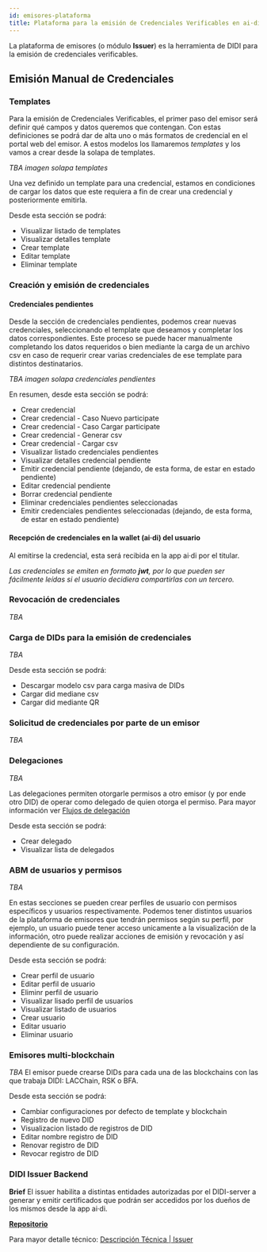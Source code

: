 ```yaml
---
id: emisores-plataforma
title: Plataforma para la emisión de Credenciales Verificables en ai·di
---
```


La plataforma de emisores (o módulo **Issuer**) es la herramienta de DIDI para la emisión de credenciales verificables.

<!-- ## Login y logout -->

## Emisión Manual de Credenciales
### Templates
Para la emisión de Credenciales Verificables, el primer paso del emisor será definir qué campos y datos queremos que contengan. Con estas definiciones se podrá dar de alta uno o más formatos de credencial en el portal web del emisor. A estos modelos los llamaremos *templates* y los vamos a crear desde la solapa de templates.

*TBA imagen solapa templates*

Una vez definido un template para una credencial, estamos en condiciones de cargar los datos que este requiera a fin de crear una credencial y posteriormente emitirla.

Desde esta sección se podrá:
* Visualizar listado de templates				
* Visualizar detalles template				
* Crear template				
* Editar template			
* Eliminar template

### Creación y emisión de credenciales

#### Credenciales pendientes
Desde la sección de credenciales pendientes, podemos crear nuevas credenciales, seleccionando el template que deseamos y completar los datos correspondientes. Este proceso se puede hacer manualmente completando los datos requeridos o bien mediante la carga de un archivo csv en caso de requerir crear varias credenciales de ese template para distintos destinatarios.

*TBA imagen solapa credenciales pendientes*

En resumen, desde esta sección se podrá:
* Crear credencial				
* Crear credencial - Caso Nuevo participate			
* Crear credencial - Caso Cargar participate			
* Crear credencial - Generar csv				
* Crear credencial - Cargar csv				
* Visualizar listado credenciales pendientes
* Visualizar detalles credencial pendiente				
* Emitir credencial pendiente (dejando, de esta forma, de estar en estado pendiente)
* Editar credencial pendiente				
* Borrar credencial pendiente				
* Eliminar credenciales pendientes seleccionadas				
* Emitir credenciales pendientes seleccionadas (dejando, de esta forma, de estar en estado pendiente)

#### Recepción de credenciales en la wallet (ai·di) del usuario
Al emitirse la credencial, esta será recibida en la app ai·di por el titular.

_Las credenciales se emiten en formato **jwt**, por lo que pueden ser fácilmente leídas si el usuario decidiera compartirlas con un tercero._

### Revocación de credenciales
*TBA*

### Carga de DIDs para la emisión de credenciales
*TBA*

Desde esta sección se podrá:
* Descargar modelo csv para carga masiva de DIDs				
* Cargar did mediane csv	
* Cargar did mediante QR

### Solicitud de credenciales por parte de un emisor
*TBA*

### Delegaciones
*TBA*

Las delegaciones permiten otorgarle permisos a otro emisor (y por ende otro DID) de operar como delegado de quien otorga el permiso.
Para mayor información ver [Flujos de delegación](../developers/solucion/descripcion-tecnica/delegation)

Desde esta sección se podrá:
* Crear delegado
* Visualizar lista de delegados

### ABM de usuarios y permisos
*TBA*

En estas secciones se pueden crear perfiles de usuario con permisos específicos y usuarios respectivamente.
Podemos tener distintos usuarios de la plataforma de emisores que tendrán permisos según su perfil, por ejemplo, un usuario puede tener acceso unicamente a la visualización de la información, otro puede realizar acciones de emisión y revocación y así dependiente de su configuración.

Desde esta sección se podrá:
* Crear perfil de usuario
* Editar perfil de usuario
* Eliminr perfil de usuario
* Visualizar lisado perfil de usuarios
* Visualizar listado de usuarios
* Crear usuario
* Editar usuario
* Eliminar usuario

### Emisores multi-blockchain
*TBA*
El emisor puede crearse DIDs para cada una de las blockchains con las que trabaja DIDI: LACChain, RSK o BFA.

Desde esta sección se podrá:
* Cambiar configuraciones por defecto de template y blockchain			
* Registro de nuevo DID
* Visualizacion listado de registros de DID
* Editar nombre registro de DID
* Renovar registro de DID				
* Revocar registro de DID

### DIDI Issuer Backend
**Brief**
El issuer habilita a distintas entidades autorizadas por el DIDI-server a generar y emitir certificados que podrán ser accedidos por los dueños de los mismos desde la app ai·di.

[**Repositorio**](https://github.com/ong-bitcoin-argentina/DIDI-SSI-Issuer-Module)

Para mayor detalle técnico: [Descripción Técnica | Issuer](../developers/solucion/descripcion-tecnica/arquitectura-issuer)